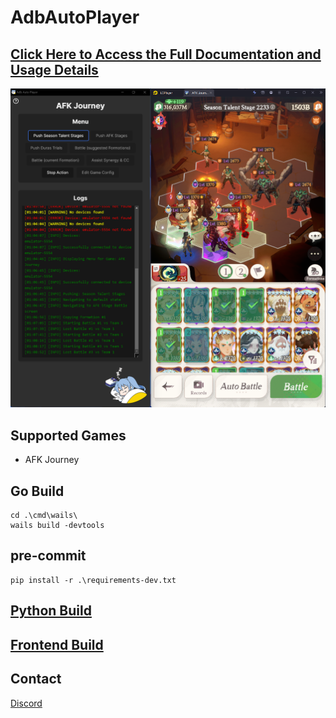 # AdbAutoPlayer

## [Click Here to Access the Full Documentation and Usage Details](https://yulesxoxo.github.io/AdbAutoPlayer/)
![gui.png](docs/src/images/app/app.png)

## Supported Games
- AFK Journey

## Go Build
```shell
cd .\cmd\wails\
wails build -devtools
```

## pre-commit
```shell
pip install -r .\requirements-dev.txt
```

## [Python Build](python/README.md)

## [Frontend Build](cmd/wails/frontend/README.md)

## Contact
[Discord](https://discord.com/users/518169167048998913)

